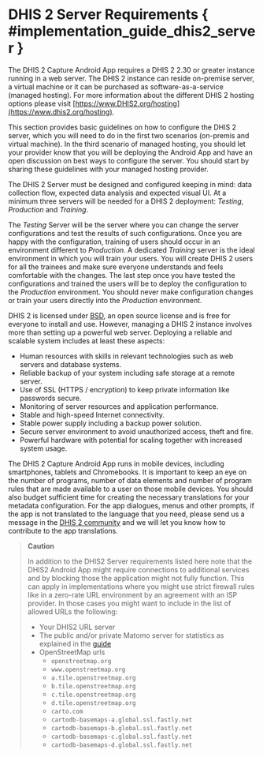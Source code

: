 # DHIS 2 Server Requirements { #implementation_guide_dhis2_server }

The DHIS 2 Capture Android App requires a DHIS 2 2.30 or greater instance running in a web server. The DHIS 2 instance can reside on-premise server, a virtual machine or it can be purchased as software-as-a-service (managed hosting). For more information about the different DHIS 2 hosting options please visit [https://www.DHIS2.org/hosting](https://www.dhis2.org/hosting).

This section provides basic guidelines on how to configure the DHIS 2 server, which you will need to do in the first two scenarios (on-premis and virtual machine). In the third scenario of managed hosting, you should let your provider know that you will be deploying the Android App and have an open discussion on best ways to configure the server. You should start by sharing these guidelines with your managed hosting provider.

The DHIS 2 Server must be designed and configured keeping in mind: data collection flow, expected data analysis and expected visual UI. At a minimum three servers will be needed for a DHIS 2 deployment: *Testing*, *Production* and *Training*.

The *Testing* Server will be the server where you can change the server configurations and test the results of such configurations. Once you are happy with the configuration, training of users should occur in an environment different to *Production*. A dedicated *Training* server is the ideal environment in which you will train your users. You will create DHIS 2 users for all the trainees and make sure everyone understands and feels comfortable with the changes. The last step once you have tested the configurations and trained the users will be to deploy the configuration to the *Production* environment. You should never make configuration changes or train your users directly into the *Production* environment.

DHIS 2 is licensed under [BSD](http://www.linfo.org/bsdlicense.html), an open source license and is free for everyone to install and use. However, managing a DHIS 2 instance involves more than setting up a powerful web server. Deploying a reliable and scalable system includes at least these aspects:

- Human resources with skills in relevant technologies such as web servers and database systems.
- Reliable backup of your system including safe storage at a remote server.
- Use of SSL (HTTPS / encryption) to keep private information like passwords secure.
- Monitoring of server resources and application performance.
- Stable and high-speed Internet connectivity.
- Stable power supply including a backup power solution.
- Secure server environment to avoid unauthorized access, theft and fire.
- Powerful hardware with potential for scaling together with increased system usage.

The DHIS 2 Capture Android App runs in mobile devices, including smartphones, tablets and Chromebooks. It is important to keep an eye on the number of programs, number of data elements and number of program rules that are made available to a user on those mobile devices. You should also budget sufficient time for creating the necessary translations for your metadata configuration. For the app dialogues, menus and other prompts, if the app is not translated to the language that you need, please send us a message in the [DHIS 2 community](https://community.dhis2.org) and we will let you know how to contribute to the app translations.

> **Caution**
>
>  In addition to the DHIS2 Server requirements listed here note that the DHIS2 Android App might require connections to additional services and by blocking those the application might not fully function. This can apply in implementations where you might use strict firewall rules like in a zero-rate URL environment by an agreement with an ISP provider. In those cases you might want to include in the list of allowed URLs the following:
>
>  * Your DHIS2 URL server
>  * The public and/or private Matomo server for statistics as explained in the [guide](https://docs.dhis2.org/en/full/implement/dhis2-android-configuration-guide.html#capture_app_andoid_settings_webapp)
>  * OpenStreetMap urls
>    * `openstreetmap.org`
>    * `www.openstreetmap.org`
>    * `a.tile.openstreetmap.org`
>    * `b.tile.openstreetmap.org`
>    * `c.tile.openstreetmap.org`
>    * `d.tile.openstreetmap.org`
>    * `carto.com`
>    * `cartodb-basemaps-a.global.ssl.fastly.net`
>    * `cartodb-basemaps-b.global.ssl.fastly.net`
>    * `cartodb-basemaps-c.global.ssl.fastly.net`
>    * `cartodb-basemaps-d.global.ssl.fastly.net`


